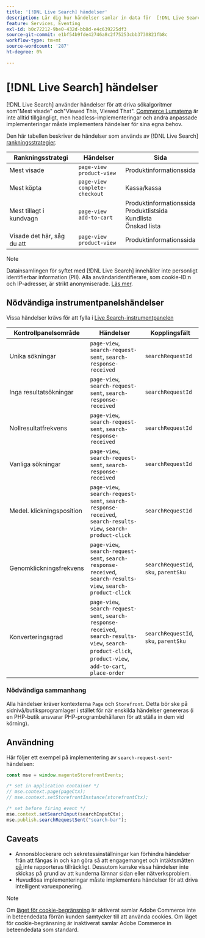 ```yaml
---
title: '[!DNL Live Search] händelser'
description: Lär dig hur händelser samlar in data för  [!DNL Live Search].
feature: Services, Eventing
exl-id: b0c72212-9be0-432d-bb8d-e4c639225df3
source-git-commit: e1bf54b9fde42746a8c2f75253cbb3730821fb8c
workflow-type: tm+mt
source-wordcount: '287'
ht-degree: 0%

---
```


# [!DNL Live Search] händelser

[!DNL Live Search] använder händelser för att driva sökalgoritmer som&quot;Mest visade&quot; och&quot;Viewed This, Viewed That&quot;. [Commerce Lumatema](https://experienceleague.adobe.com/en/docs/commerce-admin/content-design/design/themes/themes#the-default-theme) är inte alltid tillgängligt, men headless-implementeringar och andra anpassade implementeringar måste implementera händelser för sina egna behov.

Den här tabellen beskriver de händelser som används av [!DNL Live Search] [rankningsstrategier](rules-add.md#intelligent-ranking).

| Rankningsstrategi | Händelser | Sida |
| --- | --- | --- |
| Mest visade | `page-view`<br>`product-view` | Produktinformationssida |
| Mest köpta | `page-view`<br>`complete-checkout` | Kassa/kassa |
| Mest tillagt i kundvagn | `page-view`<br>`add-to-cart` | Produktinformationssida<br>Produktlistsida<br>Kundlista<br>Önskad lista |
| Visade det här, såg du att | `page-view`<br>`product-view` | Produktinformationssida |

>[!NOTE]
>
>Datainsamlingen för syftet med [!DNL Live Search] innehåller inte personligt identifierbar information (PII). Alla användaridentifierare, som cookie-ID:n och IP-adresser, är strikt anonymiserade. [Läs mer](https://www.adobe.com/privacy/experience-cloud.html).

## Nödvändiga instrumentpanelshändelser

Vissa händelser krävs för att fylla i [Live Search-instrumentpanelen](performance.md)

| Kontrollpanelsområde | Händelser | Kopplingsfält |
| ------------------- | ------------- | ---------- |
| Unika sökningar | `page-view`, `search-request-sent`, `search-response-received` | `searchRequestId` |
| Inga resultatsökningar | `page-view`, `search-request-sent`, `search-response-received` | `searchRequestId` |
| Nollresultatfrekvens | `page-view`, `search-request-sent`, `search-response-received` | `searchRequestId` |
| Vanliga sökningar | `page-view`, `search-request-sent`, `search-response-received` | `searchRequestId` |
| Medel. klickningsposition | `page-view`, `search-request-sent`, `search-response-received`, `search-results-view`, `search-product-click` | `searchRequestId` |
| Genomklickningsfrekvens | `page-view`, `search-request-sent`, `search-response-received`, `search-results-view`, `search-product-click` | `searchRequestId`, `sku`, `parentSku` |
| Konverteringsgrad | `page-view`, `search-request-sent`, `search-response-received`, `search-results-view`, `search-product-click`, `product-view`, `add-to-cart`, `place-order` | `searchRequestId`, `sku`, `parentSku` |

### Nödvändiga sammanhang

Alla händelser kräver kontexterna `Page` och `Storefront`. Detta bör ske på sidnivå/butiksprogramlager i stället för när enskilda händelser genereras (i en PHP-butik ansvarar PHP-programbehållaren för att ställa in dem vid körning).

## Användning

Här följer ett exempel på implementering av `search-request-sent`-händelsen:

```javascript
const mse = window.magentoStorefrontEvents;

/* set in application container */
// mse.context.page(pageCtx);
// mse.context.setStorefrontInstance(storefrontCtx);

/* set before firing event */
mse.context.setSearchInput(searchInputCtx);
mse.publish.searchRequestSent("search-bar");
```

## Caveats

- Annonsblockerare och sekretessinställningar kan förhindra händelser från att fångas in och kan göra så att engagemanget och intäktsmåtten [på ](performance.md) inte rapporteras tillräckligt. Dessutom kanske vissa händelser inte skickas på grund av att kunderna lämnar sidan eller nätverksproblem.
- Huvudlösa implementeringar måste implementera händelser för att driva intelligent varuexponering.

>[!NOTE]
>
>Om [läget för cookie-begränsning](https://experienceleague.adobe.com/docs/commerce-admin/start/compliance/privacy/compliance-cookie-law.html) är aktiverat samlar Adobe Commerce inte in beteendedata förrän kunden samtycker till att använda cookies. Om läget för cookie-begränsning är inaktiverat samlar Adobe Commerce in beteendedata som standard.

